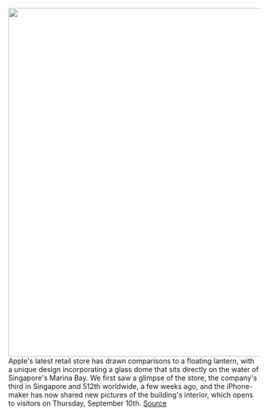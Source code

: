 <img src='https://cdn.vox-cdn.com/thumbor/YGILkafYpApUaN0hgMXx13qVX1I=/0x0:3840x2160/1200x800/filters:focal(1613x773:2227x1387)/cdn.vox-cdn.com/uploads/chorus_image/image/67368877/apple_nso_marina_bay_sands_exterior_09072020.0.jpg' width='700px' /><br/>
Apple's latest retail store has drawn comparisons to a floating lantern, with a unique design incorporating a glass dome that sits directly on the water of Singapore's Marina Bay. We first saw a glimpse of the store, the company's third in Singapore and 512th worldwide, a few weeks ago, and the iPhone-maker has now shared new pictures of the building's interior, which opens to visitors on Thursday, September 10th.
<a href='https://www.theverge.com/2020/9/8/21426940/apple-floating-store-singapore-marina-bay-sands-pictures-interior'> Source <a/>